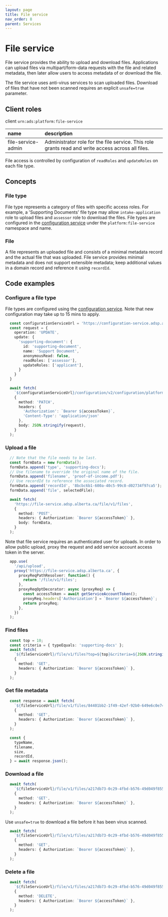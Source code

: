 ```yaml
---
layout: page
title: File service
nav_order: 8
parent: Services
---
```


# File service
File service provides the ability to upload and download files. Applications can upload files via multipart/form-data requests with the file and related metadata, then later allow users to access metadata of or download the file.

The file service uses anti-virus services to scan uploaded files. Download of files that have not been scanned requires an explicit `unsafe=true` parameter.


## Client roles
client `urn:ads:platform:file-service`

| name | description |
|:-|:-|
| file-service-admin | Administrator role for the file service. This role grants read and write access across all files.  |

File access is controlled by configuration of `readRoles` and `updateRoles` on each file type.

## Concepts
### File type
File type represents a category of files with specific access roles. For example, a 'Supporting Documents' file type may allow `intake-application` role to upload files and `assessor` role to download the files. File types are configured in the [configuration service](configuration-service.md) under the `platform:file-service` namespace and name.

### File
A file represents an uploaded file and consists of a minimal metadata record and the actual file that was uploaded. File service provides minimal metadata and does not support extensible metadata; keep additional values in a domain record and reference it using `recordId`.

## Code examples
### Configure a file type
File types are configured using the [configuration service](configuration-service.md). Note that new configuration may take up to 15 mins to apply.

```typescript
  const configurationServiceUrl = 'https://configuration-service.adsp.alberta.ca';
  const request = {
    operation: 'UPDATE',
    update: {
      'supporting-document': {
        id: 'supporting-document',
        name: 'Support Document',
        anonymousRead: false,
        readRoles: ['assessor'],
        updateRoles: ['applicant'],
      }
    }
  }

  await fetch(
    `${configurationServiceUrl}/configuration/v2/configuration/platform/file-service`,
    {
      method: 'PATCH',
      headers: {
        'Authorization': `Bearer ${accessToken}`,
        'Content-Type': 'application/json'
      },
      body: JSON.stringify(request),
    }
  );
```

### Upload a file
```typescript
  // Note that the file needs to be last.
  const formData = new FormData();
  formData.append('type', 'supporting-docs');
  // Use filename to override the original name of the file.
  formData.append('filename', 'proof-of-income.pdf');
  // Use recordId to reference the associated record.
  formData.append('recordId', '8bcbc6b1-600a-40c5-99c8-d02734f97ca5');
  formData.append('file', selectedFile);

  await fetch(
    'https://file-service.adsp.alberta.ca/file/v1/files',
    {
      method: 'POST',
      headers: { Authorization: `Bearer ${accessToken}` },
      body: formData,
    }
  );
```

Note that file service requires an authenticated user for uploads. In order to allow public upload, proxy the request and add service account access token in the server.

```typescript
  app.use(
    '/api/upload',
    proxy('https://file-service.adsp.alberta.ca', {
      proxyReqPathResolver: function() {
        return '/file/v1/files';
      },
      proxyReqOptDecorator: async (proxyReq) => {
        const accessToken = await getServiceAccountToken();
        proxyReq.headers['Authorization'] = `Bearer ${accessToken}`;
        return proxyReq;
      },
    })
  );
```

### Find files
```typescript
  const top = 10;
  const criteria = { typeEquals: 'supporting-docs' };
  await fetch(
    `${fileServiceUrl}/file/v1/files?top=${top}&criteria=${JSON.stringify(criteria)}`,
    {
      method: 'GET',
      headers: { Authorization: `Bearer ${accessToken}` },
    }
  );
```

### Get file metadata
```typescript
  const response = await fetch(
    `${fileServiceUrl}/file/v1/files/84401bb2-1f49-42ef-92b0-649e6c0e7462`,
    {
      method: 'GET',
      headers: { Authorization: `Bearer ${accessToken}` },
    }
  );

  const {
    typeName,
    filename,
    size,
    recordId,
  } = await response.json();
```

### Download a file
```typescript
  await fetch(
    `${fileServiceUrl}/file/v1/files/a217db73-0c29-4fbd-b576-49d049f855a6/download`,
    {
      method: 'GET',
      headers: { Authorization: `Bearer ${accessToken}` },
    }
  );
```

Use `unsafe=true` to download a file before it has been virus scanned.

```typescript
  await fetch(
    `${fileServiceUrl}/file/v1/files/a217db73-0c29-4fbd-b576-49d049f855a6/download?unsafe=true`,
    {
      method: 'GET',
      headers: { Authorization: `Bearer ${accessToken}` },
    }
  );
```

### Delete a file
```typescript
  await fetch(
    `${fileServiceUrl}/file/v1/files/a217db73-0c29-4fbd-b576-49d049f855a6`,
    {
      method: 'DELETE',
      headers: { Authorization: `Bearer ${accessToken}` },
    }
  );
```
